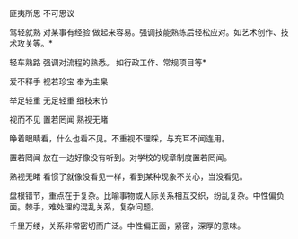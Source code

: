 匪夷所思 不可思议

驾轻就熟 对某事有经验 做起来容易。强调技能熟练后轻松应对。如艺术创作、技术攻关等。*

轻车熟路 强调对流程的熟悉。 如行政工作、常规项目等*

爱不释手 视若珍宝 奉为圭臬

举足轻重 无足轻重 细枝末节

视而不见 置若罔闻 熟视无睹

睁着眼睛看，什么也看不见。不重视不理睬，与充耳不闻连用。

置若罔闻 放在一边好像没有听到。对学校的规章制度置若罔闻。

熟视无睹 看惯了就像没看见一样，看到某种现象不关心，当没看见。

盘根错节，重点在于复杂。比喻事物或人际关系相互交织，纷乱复杂。中性偏负面。棘手，难处理的混乱关系，复杂问题。

千里万缕，关系非常密切而广泛。中性偏正面，紧密，深厚的意味。






























































































































































































